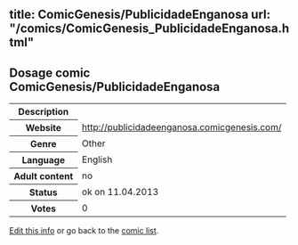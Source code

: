 title: ComicGenesis/PublicidadeEnganosa
url: "/comics/ComicGenesis_PublicidadeEnganosa.html"
---
Dosage comic ComicGenesis/PublicidadeEnganosa
-----------------------------------------

<table class="comicinfo">
<tr>
<th>Description</th><td></td>
</tr>
<tr>
<th>Website</th><td><a href="http://publicidadeenganosa.comicgenesis.com/">http://publicidadeenganosa.comicgenesis.com/</a></td>
</tr>
<tr>
<th>Genre</th><td>Other</td>
</tr>
<tr>
<th>Language</th><td>English</td>
</tr>
<tr>
<th>Adult content</th><td>no</td>
</tr>
<tr>
<th>Status</th><td>ok on 11.04.2013</td>
</tr>
<tr>
<th>Votes</th><td>0</div></td>
</tr>
</table>

[Edit this info](/comics/ComicGenesis_PublicidadeEnganosa_edit.html) or go back to the [comic list](../comic-index.html).
